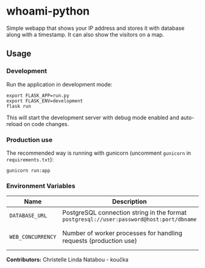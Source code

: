 # whoami-python
Simple webapp that shows your IP address and stores it with database along with a timestamp. It can also show the visitors on a map.

## Usage
### Development

Run the application in development mode:

```
export FLASK_APP=run.py
export FLASK_ENV=development
flask run
```


This will start the development server with debug mode enabled and auto-reload on code changes.

### Production use
The recommended way is running with gunicorn (uncomment `gunicorn` in `requirements.txt`):

```
gunicorn run:app
```


### Environment Variables

| Name | Description | Default | Documentation |
|------|-------------|---------|----------------|
| `DATABASE_URL` | PostgreSQL connection string in the format `postgresql://user:password@host:port/dbname` | `sqlite:///:memory:` | [SQLAlchemy Database URLs](https://docs.sqlalchemy.org/en/14/core/engines.html#database-urls) |
| `WEB_CONCURRENCY` | Number of worker processes for handling requests (production use) | `1` (can be set by PaaS like Heroku) | [Gunicorn Worker Configuration](https://docs.gunicorn.org/en/stable/settings.html#worker-processes) |

**Contributors:**
Christelle Linda Natabou - koučka

